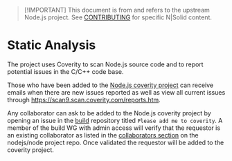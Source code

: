 > \[!IMPORTANT]
> This document is from and refers to the upstream Node.js project.
> See [CONTRIBUTING](../../CONTRIBUTING.md) for specific N|Solid content.

# Static Analysis

The project uses Coverity to scan Node.js source code and to report potential
issues in the C/C++ code base.

Those who have been added to the [Node.js coverity project][] can receive emails
when there are new issues reported as well as view all current issues
through <https://scan9.scan.coverity.com/reports.htm>.

Any collaborator can ask to be added to the Node.js coverity project
by opening an issue in the [build][] repository titled
`Please add me to coverity`. A member of the build WG with admin access will
verify that the requestor is an existing collaborator as listed in the
[collaborators section][] on the nodejs/node project repo. Once validated the
requestor will be added to the coverity project.

[Node.js coverity project]: https://scan.coverity.com/projects/node-js
[build]: https://github.com/nodejs/build
[collaborators section]: https://github.com/nodejs/node#collaborators
